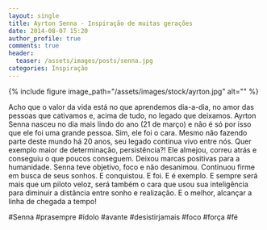 ```yaml
---
layout: single
title: Ayrton Senna - Inspiração de muitas gerações
date: 2014-08-07 15:20
author_profile: true
comments: true
header:
  teaser: /assets/images/posts/senna.jpg
categories: Inspiração
---
```


{% include figure image_path="/assets/images/stock/ayrton.jpg" alt=""  %}

Acho que o valor da vida está no que aprendemos dia-a-dia, no amor das pessoas que cativamos e, acima de tudo, no legado que deixamos. Ayrton Senna nasceu no dia mais lindo do ano (21 de março) e não é só por isso que ele foi uma grande pessoa. Sim, ele foi o cara. Mesmo não fazendo parte deste mundo há 20 anos, seu legado continua vivo entre nós. Quer exemplo maior de determinação, persistência?! Ele almejou, correu atrás e conseguiu o que poucos conseguem. Deixou marcas positivas para a humanidade. Senna teve objetivo, foco e não desanimou. Continuou firme em busca de seus sonhos. E conquistou. E foi. E é exemplo. E sempre será mais que um piloto veloz, será também o cara que usou sua inteligência para diminuir a distância entre sonho e realização. E o melhor, alcançar a linha de chegada a tempo! 

#Senna #prasempre #ídolo #avante #desistirjamais #foco #força #fé

